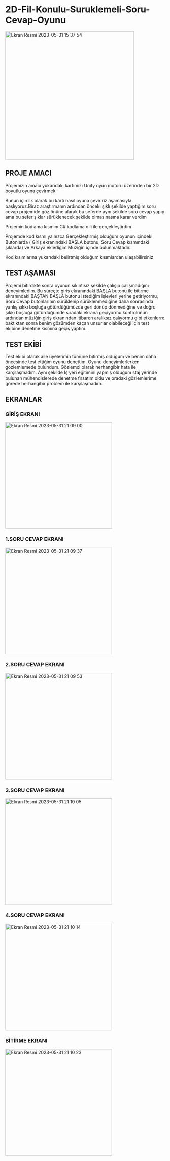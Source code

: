 # 2D-Fil-Konulu-Suruklemeli-Soru-Cevap-Oyunu

<img width="405" alt="Ekran Resmi 2023-05-31 15 37 54" src="https://github.com/SitkiDizdar/2D-Fil-Konulu-Suruklemeli-Soru-Cevap-Oyunu/assets/65574088/4cf1d295-309f-41c4-a830-90964c1129e3">

## PROJE AMACI
Projemizin amacı yukarıdaki kartımızı Unity oyun motoru üzerinden bir 2D boyutlu oyuna çevirmek 

Bunun için ilk olarak bu kartı nasıl oyuna çeviririz aşamasıyla başlıyoruz.Biraz araştırmanın ardından önceki şıklı şekilde yaptığım soru cevap projemide göz önüne alarak bu seferde aynı şekilde soru cevap yapıp ama bu sefer şıklar sürüklenecek şekilde olmasınasına karar verdim

Projemin kodlama kısmını C# kodlama dili ile gerçekleştirdim

Projemde kod kısmı yalnızca Gerçekleştirmiş olduğum oyunun içindeki Butonlarda ( Giriş ekranındaki BAŞLA butonu, Soru Cevap kısmındaki şıklarda) ve Arkaya eklediğim Müziğin içinde bulunmaktadır.

Kod kısımlarına yukarıdaki belirtmiş olduğum kısımlardan ulaşabilirsiniz

## TEST AŞAMASI

Projemi bitirdikte sonra oyunun sıkıntısız şekilde çalışıp çalışmadığını deneyimledim. Bu süreçte giriş ekranındaki BAŞLA butonu ile bitirme ekranındaki BAŞTAN BAŞLA butonu istediğim işlevleri yerine getiriyormu, Soru Cevap butonlarının sürüklenip sürüklenmediğine daha sonrasında yanlış şıkkı boşluğa götürdüğümüzde geri dönüp dönmediğine ve doğru şıkkı boşluğa götürdüğümde sıradaki ekrana geçiyormu kontrolünün ardından müziğin giriş ekranından itibaren aralıksız çalıyormu gibi etkenlerre baktıktan sonra benim gözümden kaçan unsurlar olabileceği için test ekibine denetme kısmına geçiş yaptım.        

## TEST EKİBİ

Test ekibi olarak aile üyelerimin tümüne bitirmiş olduğum ve benim daha öncesinde test ettiğim oyunu denettim. Oyunu deneyimlerlerken gözlemlemede bulundum. Gözlemci olarak herhangibir hata ile karşılaşmadım. Aynı şekilde İş yeri eğitimini yapmış olduğum staj yerinde bulunan mühendislerede denetme fırsatım oldu ve oradaki gözlemlerime görede herhangibir problem ile karşılaşmadım.

## EKRANLAR


### GİRİŞ EKRANI

<img width="336" alt="Ekran Resmi 2023-05-31 21 09 00" src="https://github.com/SitkiDizdar/2D-Fil-Konulu-Suruklemeli-Soru-Cevap-Oyunu/assets/65574088/79e80963-7db6-4e45-aaa0-129ed165999c">



### 1.SORU CEVAP EKRANI

<img width="336" alt="Ekran Resmi 2023-05-31 21 09 37" src="https://github.com/SitkiDizdar/2D-Fil-Konulu-Suruklemeli-Soru-Cevap-Oyunu/assets/65574088/3be92ef2-2070-42f4-836d-cf60d64a806a">




### 2.SORU CEVAP EKRANI

<img width="336" alt="Ekran Resmi 2023-05-31 21 09 53" src="https://github.com/SitkiDizdar/2D-Fil-Konulu-Suruklemeli-Soru-Cevap-Oyunu/assets/65574088/06dd7973-cf50-4983-b067-0bdc9d9f083f">




### 3.SORU CEVAP EKRANI

<img width="336" alt="Ekran Resmi 2023-05-31 21 10 05" src="https://github.com/SitkiDizdar/2D-Fil-Konulu-Suruklemeli-Soru-Cevap-Oyunu/assets/65574088/4e0c44b9-81d7-42c0-b42f-dcb9a514c39a">




### 4.SORU CEVAP EKRANI

<img width="336" alt="Ekran Resmi 2023-05-31 21 10 14" src="https://github.com/SitkiDizdar/2D-Fil-Konulu-Suruklemeli-Soru-Cevap-Oyunu/assets/65574088/9aaf62fd-9d16-46e9-8802-4e4984343c7b">





### BİTİRME EKRANI

<img width="336" alt="Ekran Resmi 2023-05-31 21 10 23" src="https://github.com/SitkiDizdar/2D-Fil-Konulu-Suruklemeli-Soru-Cevap-Oyunu/assets/65574088/b86e2cb4-f7ea-4776-9fa2-ddff246c9daf">
